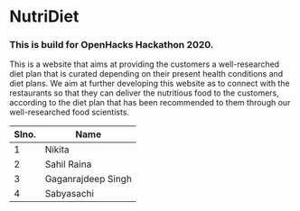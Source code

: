 # NutriDiet

### This is build for OpenHacks Hackathon 2020.
This is a website that aims at providing the customers a well-researched diet plan that is curated depending on their present health conditions and diet plans. We aim at further developing this website as to connect with the restaurants so that they can deliver the nutritious food to the customers, according to the diet plan that has been recommended to them through our well-researched food scientists.

|Slno.|Name|
|---|---|
|1|Nikita|
|2|Sahil Raina|
|3|Gaganrajdeep Singh|
|4|Sabyasachi|